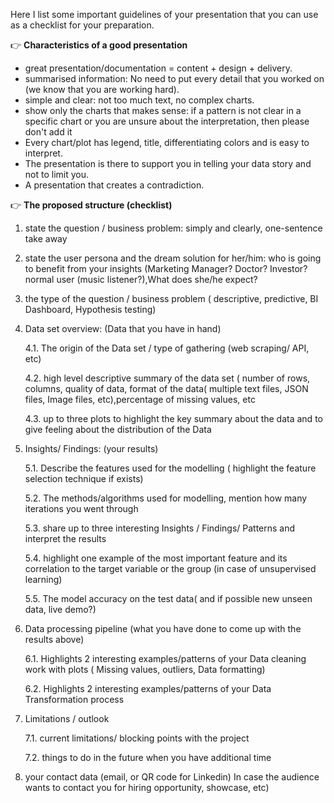 
Here I list  some important guidelines of your presentation that you can use as a checklist for your preparation.

👉 **Characteristics of a good presentation**



* great presentation/documentation = content + design + delivery.
* summarised information: No need to put every detail that you worked on (we know that you are working hard).
* simple and clear: not too much text, no complex charts.
* show only the charts that makes sense:  if a pattern is not clear in a specific chart or you are unsure about the interpretation, then please don't add it
* Every chart/plot has legend, title, differentiating colors and is easy to interpret.
* The presentation is there to support you in telling your data story and not to limit you.
* A presentation that creates a contradiction.

👉 **The proposed structure (checklist)**

1. state the question / business problem:  simply and clearly, one-sentence take away

2. state the user persona and the dream solution for her/him: who is going to benefit from your insights (Marketing Manager? Doctor? Investor? normal user (music listener?),What does she/he expect?

3. the type of the question / business problem ( descriptive, predictive, BI Dashboard, Hypothesis testing)

4. Data set overview: (Data that you have in hand)

   4.1. The origin of the Data set / type of gathering (web scraping/ API, etc)

   4.2. high level descriptive summary  of the data set  ( number of rows, columns, quality of data, format of the data( multiple text files, JSON files, Image files, etc),percentage of missing values, etc

   4.3. up to three plots to highlight the key summary about the data and to give feeling about the distribution of the Data

5. Insights/ Findings: (your results)

   5.1. Describe the features used for the modelling ( highlight the feature selection technique if exists)

   5.2. The methods/algorithms used for modelling, mention how many iterations you went through

   5.3. share up to three interesting Insights / Findings/ Patterns and interpret the results

   5.4. highlight one example of the most important feature and its correlation to the target variable or the group (in case of unsupervised learning)

   5.5. The model accuracy on the test data( and if possible new unseen data, live demo?)

6. Data processing pipeline (what you have done to come up with the results above)

   6.1. Highlights 2 interesting examples/patterns of your Data cleaning work with plots ( Missing values, outliers, Data formatting)

   6.2. Highlights 2 interesting examples/patterns of your Data Transformation process

7. Limitations / outlook

   7.1. current limitations/ blocking points with the project

   7.2. things to do in the future when you have additional time

8. your contact data (email, or QR code for Linkedin) In case the audience wants to contact you for hiring opportunity, showcase, etc)
